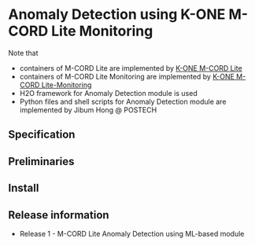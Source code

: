 # Anomaly Detection using K-ONE M-CORD Lite Monitoring

Note that
* containers of M-CORD Lite are implemented by [K-ONE M-CORD Lite](https://github.com/K-OpenNet/K-ONE-M-CORD-Lite)
* containers of M-CORD Lite Monitoring are implemented by [K-ONE M-CORD Lite-Monitoring](https://github.com/K-OpenNet/K-ONE-M-CORD-Lite-Monitoring)
* H2O framework for Anomaly Detection module is used
* Python files and shell scripts for Anomaly Detection module are implemented by Jibum Hong @ POSTECH

## Specification

## Preliminaries

## Install

## Release information
* Release 1 - M-CORD Lite Anomaly Detection using ML-based module

